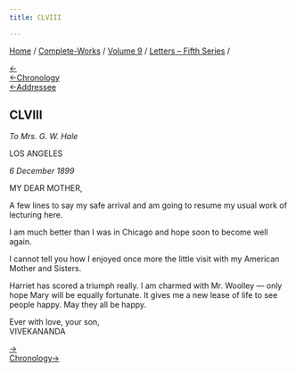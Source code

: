 ```yaml
---
title: CLVIII

---
```

<div>

[Home](../../../index.htm) / [Complete-Works](../../complete_works.htm)
/ [Volume 9](../volume_9_contents.htm) / [Letters – Fifth
Series](letters_fifth_series_contents.htm) /

[←](157_margot.htm)  
[←Chronology](../../volume_7/epistles_third_series/47_margot.htm)  
[←Addressee](156_mother.htm)

## CLVIII

*To Mrs. G. W. Hale*

LOS ANGELES

*6 December 1899*

MY DEAR MOTHER,

A few lines to say my safe arrival and am going to resume my usual work
of lecturing here.

I am much better than I was in Chicago and hope soon to become well
again.

I cannot tell you how I enjoyed once more the little visit with my
American Mother and Sisters.

Harriet has scored a triumph really. I am charmed with Mr. Woolley —
only hope Mary will be equally fortunate. It gives me a new lease of
life to see people happy. May they all be happy.

Ever with love, your son,  
VIVEKANANDA

[→](159_christina.htm)  
[Chronology→](159_christina.htm)

</div>

